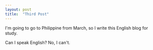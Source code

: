 ```yaml
---
layout: post
title:  "Third Post"
---
```

I'm going to go to Philippine from March, so I write this English blog for study.

Can I speak English? No, I can't.
